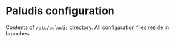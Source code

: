 Paludis configuration
=====================
Contents of `/etc/paludis` directory. All configuration files reside in branches.
